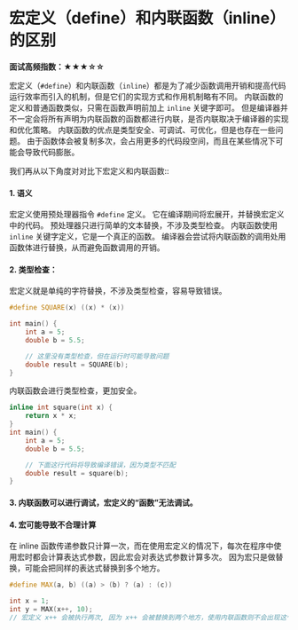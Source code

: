 # 宏定义（define）和内联函数（inline）的区别

**面试高频指数：★★★☆☆**

宏定义（`#define`）和内联函数（`inline`）都是为了减少函数调用开销和提高代码运行效率而引入的机制，但是它们的实现方式和作用机制略有不同。
内联函数的定义和普通函数类似，只需在函数声明前加上 `inline` 关键字即可。
但是编译器并不一定会将所有声明为内联函数的函数都进行内联，是否内联取决于编译器的实现和优化策略。
内联函数的优点是类型安全、可调试、可优化，但是也存在一些问题。
由于函数体会被复制多次，会占用更多的代码段空间，而且在某些情况下可能会导致代码膨胀。

我们再从以下角度对对比下宏定义和内联函数::
#### 1. 语义
宏定义使用预处理器指令 `#define` 定义。
它在编译期间将宏展开，并替换宏定义中的代码。
预处理器只进行简单的文本替换，不涉及类型检查。
内联函数使用 `inline` 关键字定义，它是一个真正的函数。
编译器会尝试将内联函数的调用处用函数体进行替换，从而避免函数调用的开销。
#### 2. 类型检查：
宏定义就是单纯的字符替换，不涉及类型检查，容易导致错误。
```cpp
#define SQUARE(x) ((x) * (x))

int main() {
    int a = 5;
    double b = 5.5;

    // 这里没有类型检查，但在运行时可能导致问题
    double result = SQUARE(b);
}
```
内联函数会进行类型检查，更加安全。

```cpp
inline int square(int x) {
    return x * x;
}
int main() {
    int a = 5;
    double b = 5.5;

    // 下面这行代码将导致编译错误，因为类型不匹配
    double result = square(b);
}
```
#### 3. 内联函数可以进行调试，宏定义的“函数”无法调试。

#### 4. 宏可能导致不合理计算
在 inline 函数传递参数只计算一次，而在使用宏定义的情况下，每次在程序中使用宏时都会计算表达式参数，因此宏会对表达式参数计算多次。
因为宏只是做替换，可能会把同样的表达式替换到多个地方。
```cpp
#define MAX(a, b) ((a) > (b) ? (a) : (c))

int x = 1;
int y = MAX(x++, 10);
// 宏定义 x++ 会被执行两次, 因为 x++ 会被替换到两个地方，使用内联函数则不会出现这个问题
```